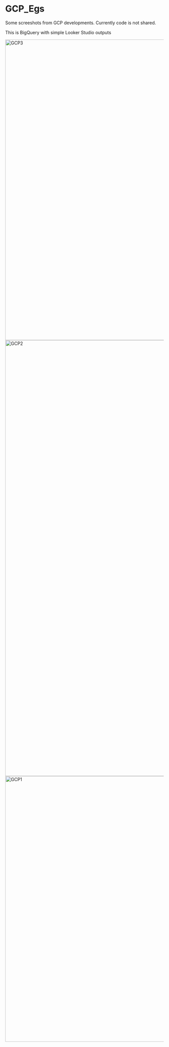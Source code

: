 # GCP_Egs

Some screeshots from GCP developments. Currently code is not shared.

This is BigQuery with simple Looker Studio outputs

<img width="955" alt="GCP3" src="https://github.com/seanvw/GCP_Egs/assets/18576156/6d6a61ee-7480-4fbc-91ba-dd68c7e8131a">

<img width="1385" alt="GCP2" src="https://github.com/seanvw/GCP_Egs/assets/18576156/086283fc-d3e5-4885-a3b6-3d09ea0bac17">

<img width="844" alt="GCP1" src="https://github.com/seanvw/GCP_Egs/assets/18576156/7a1269be-ced1-4acf-8ad5-6a1c9a44b51e">



